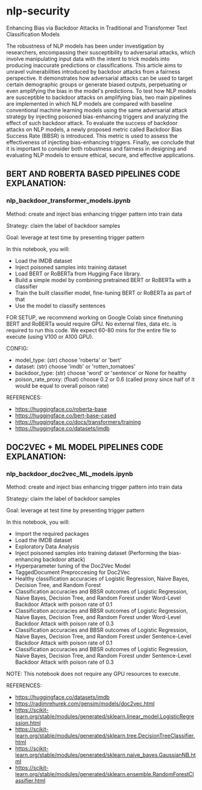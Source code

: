 # nlp-security
Enhancing Bias via Backdoor Attacks in Traditional and Transformer Text Classification Models

The robustness of NLP models has been under investigation by researchers, encompassing their susceptibility to adversarial attacks, which involve manipulating input data with the intent to trick models into producing inaccurate predictions or classifications. This article aims to unravel vulnerabilities introduced by backdoor attacks from a fairness perspective. It demonstrates how adversarial attacks can be used to target certain demographic groups or generate biased outputs, perpetuating or even amplifying the bias in the model's predictions. To test how NLP models are susceptible to backdoor attacks on amplifying bias, two main pipelines are  implemented in which NLP models are compared with baseline conventional machine learning models using the same adversarial attack strategy by injecting poisoned bias-enhancing triggers and analyzing the effect of such backdoor attack. To evaluate the success of backdoor attacks on NLP models, a newly proposed metric called Backdoor Bias Success Rate (BBSR) is introduced. This metric is used to assess the effectiveness of injecting bias-enhancing triggers. Finally, we conclude that it is important to consider both robustness and fairness in designing and evaluating NLP models to ensure ethical, secure, and effective applications.

## BERT AND ROBERTA BASED PIPELINES CODE EXPLANATION:
### nlp_backdoor_transformer_models.ipynb

Method: create and inject bias enhancing trigger pattern into train data

Strategy: claim the label of backdoor samples

Goal: leverage at test time by presenting trigger pattern

In this notebook, you will:

- Load the IMDB dataset
- Inject poisoned samples into training dataset
- Load BERT or RoBERTa from Hugging Face library.
- Build a simple model by combining pretrained BERT or RoBERTa with a classifier
- Train the built classifier model, fine-tuning BERT or RoBERTa as part of that
- Use the model to classify sentences

FOR SETUP, we recommend working on Google Colab since finetuning BERT and RoBERTa would require GPU. No external files, data etc. is required to run this code. We expect 60-80 mins for the entire file to execute (using V100 or A100 GPU).

CONFIG:
- model_type: (str) choose 'roberta' or 'bert'
- dataset: (str) choose 'imdb' or 'rotten_tomatoes'
- backdoor_type: (str) choose 'word' or 'sentence' or None for healthy
- poison_rate_proxy: (float) choose 0.2 or 0.6 (called proxy since half of it would be equal to overall poison rate)

REFERENCES:
- https://huggingface.co/roberta-base
- https://huggingface.co/bert-base-cased
- https://huggingface.co/docs/transformers/training
- https://huggingface.co/datasets/imdb



## DOC2VEC + ML MODEL PIPELINES CODE EXPLANATION:
### nlp_backdoor_doc2vec_ML_models.ipynb

Method: create and inject bias enhancing trigger pattern into train data

Strategy: claim the label of backdoor samples

Goal: leverage at test time by presenting trigger pattern

In this notebook, you will:
- Import the required packages
- Load the IMDB dataset
- Exploratory Data Analysis
- Inject poisoned samples into training dataset (Performing the bias-enhancing backdoor attack)
- Hyperparameter tuning of the Doc2Vec Model
- TaggedDocument Preproccesing for Doc2Vec
- Healthy classification accuracies of Logistic Regression, Naive Bayes, Decision Tree, and Random Forest
- Classification accuracies and BBSR outcomes of Logistic Regression, Naive Bayes, Decision Tree, and Random Forest under Word-Level Backdoor Attack with poison rate of 0.1
- Classification accuracies and BBSR outcomes of Logistic Regression, Naive Bayes, Decision Tree, and Random Forest under Word-Level Backdoor Attack with poison rate of 0.3
- Classification accuracies and BBSR outcomes of Logistic Regression, Naive Bayes, Decision Tree, and Random Forest under Sentence-Level Backdoor Attack with poison rate of 0.1
- Classification accuracies and BBSR outcomes of Logistic Regression, Naive Bayes, Decision Tree, and Random Forest under Sentence-Level Backdoor Attack with poison rate of 0.3

NOTE: This notebook does not require any GPU resources to execute.

REFERENCES:
- https://huggingface.co/datasets/imdb
- https://radimrehurek.com/gensim/models/doc2vec.html
- https://scikit-learn.org/stable/modules/generated/sklearn.linear_model.LogisticRegression.html
- https://scikit-learn.org/stable/modules/generated/sklearn.tree.DecisionTreeClassifier.html
- https://scikit-learn.org/stable/modules/generated/sklearn.naive_bayes.GaussianNB.html
- https://scikit-learn.org/stable/modules/generated/sklearn.ensemble.RandomForestClassifier.html
